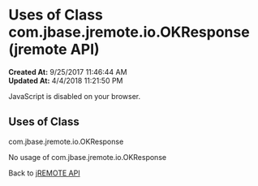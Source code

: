 # Uses of Class com.jbase.jremote.io.OKResponse (jremote API)

**Created At:** 9/25/2017 11:46:44 AM  
**Updated At:** 4/4/2018 11:21:50 PM  

<!--<br>    try {<br>        if (location.href.indexOf('is-external=true') == -1) {<br>            parent.document.title="Uses of Class com.jbase.jremote.io.OKResponse (jremote   API)";<br>        }<br>    }<br>    catch(err) {<br>    }<br>//-->
JavaScript is disabled on your browser.



<!--<br>  allClassesLink = document.getElementById("allclasses\_navbar\_top");<br>  if(window==top) {<br>    allClassesLink.style.display = "block";<br>  }<br>  else {<br>    allClassesLink.style.display = "none";<br>  }<br>  //-->

## Uses of Class
com.jbase.jremote.io.OKResponse

No usage of com.jbase.jremote.io.OKResponse

Back to [jREMOTE API](com_jbase_jremote_package-summary)


